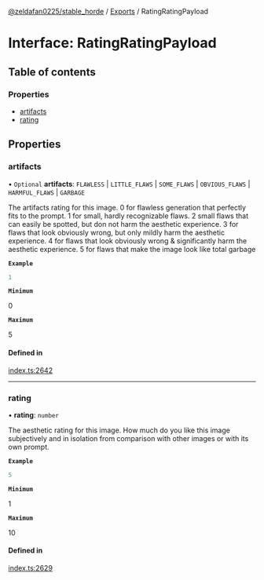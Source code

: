 [@zeldafan0225/stable_horde](../../readme.md) / [Exports](../modules.md) / RatingRatingPayload

# Interface: RatingRatingPayload

## Table of contents

### Properties

- [artifacts](RatingRatingPayload.md#artifacts)
- [rating](RatingRatingPayload.md#rating)

## Properties

### artifacts

• `Optional` **artifacts**: `FLAWLESS` \| `LITTLE_FLAWS` \| `SOME_FLAWS` \| `OBVIOUS_FLAWS` \| `HARMFUL_FLAWS` \| `GARBAGE`

The artifacts rating for this image.
0 for flawless generation that perfectly fits to the prompt.
1 for small, hardly recognizable flaws.
2 small flaws that can easily be spotted, but don not harm the aesthetic experience.
3 for flaws that look obviously wrong, but only mildly harm the aesthetic experience.
4 for flaws that look obviously wrong & significantly harm the aesthetic experience.
5 for flaws that make the image look like total garbage

**`Example`**

```ts
1
```

**`Minimum`**

0

**`Maximum`**

5

#### Defined in

[index.ts:2642](https://github.com/MrlolDev/stable_horde/blob/3c66504/index.ts#L2642)

___

### rating

• **rating**: `number`

The aesthetic rating for this image. How much do you like this image subjectively and in isolation from comparison with other images or with its own prompt.

**`Example`**

```ts
5
```

**`Minimum`**

1

**`Maximum`**

10

#### Defined in

[index.ts:2629](https://github.com/MrlolDev/stable_horde/blob/3c66504/index.ts#L2629)
